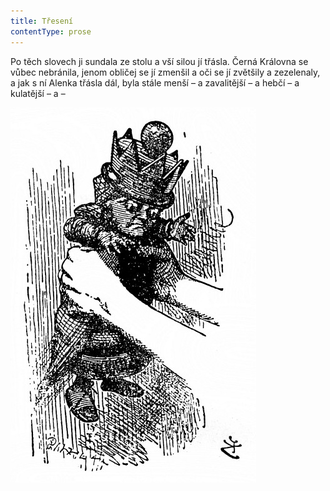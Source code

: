 ```yaml
---
title: Třesení
contentType: prose
---
```


<section>

Po těch slovech ji sundala ze stolu a vší silou jí třásla. Černá Královna se vůbec nebránila, jenom obličej se jí zmenšil a oči se jí zvětšily a zezelenaly, a jak s ní Alenka třásla dál, byla stále menší – a zavalitější – a hebčí – a kulatější – a –

</section>



<section>

![alenka_079a](./resources/alenka_079a.jpg)

</section>
